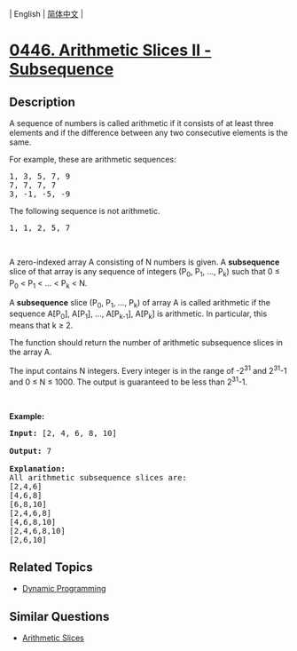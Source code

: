 
| English | [简体中文](README.md) |
# [0446. Arithmetic Slices II - Subsequence](https://leetcode-cn.com/problems/arithmetic-slices-ii-subsequence/)
## Description
<p>A sequence of numbers is called arithmetic if it consists of at least three elements and if the difference between any two consecutive elements is the same.</p>

<p>For example, these are arithmetic sequences:</p>

<pre>
1, 3, 5, 7, 9
7, 7, 7, 7
3, -1, -5, -9</pre>

<p>The following sequence is not arithmetic.</p>

<pre>
1, 1, 2, 5, 7</pre>
&nbsp;

<p>A zero-indexed array A consisting of N numbers is given. A <b>subsequence</b> slice of that array is any sequence of integers (P<sub>0</sub>, P<sub>1</sub>, ..., P<sub>k</sub>) such that 0 &le; P<sub>0</sub> &lt; P<sub>1</sub> &lt; ... &lt; P<sub>k</sub> &lt; N.</p>

<p>A <b>subsequence</b> slice (P<sub>0</sub>, P<sub>1</sub>, ..., P<sub>k</sub>) of array A is called arithmetic if the sequence A[P<sub>0</sub>], A[P<sub>1</sub>], ..., A[P<sub>k-1</sub>], A[P<sub>k</sub>] is arithmetic. In particular, this means that k &ge; 2.</p>

<p>The function should return the number of arithmetic subsequence slices in the array A.</p>

<p>The input contains N integers. Every integer is in the range of -2<sup>31</sup> and 2<sup>31</sup>-1 and 0 &le; N &le; 1000. The output is guaranteed to be less than 2<sup>31</sup>-1.</p>
&nbsp;

<p><b>Example:</b></p>

<pre>
<b>Input:</b> [2, 4, 6, 8, 10]

<b>Output:</b> 7

<b>Explanation:</b>
All arithmetic subsequence slices are:
[2,4,6]
[4,6,8]
[6,8,10]
[2,4,6,8]
[4,6,8,10]
[2,4,6,8,10]
[2,6,10]
</pre>

## Related Topics
- [Dynamic Programming](https://leetcode-cn.com/tag/dynamic-programming)
## Similar Questions
- [Arithmetic Slices](../arithmetic-slices/README_EN.md)

